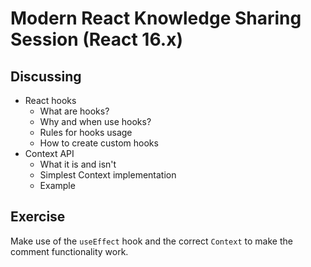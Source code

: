 # Modern React Knowledge Sharing Session (React 16.x)
## Discussing 
- React hooks
    - What are hooks?
    - Why and when use hooks?
    - Rules for hooks usage
    - How to create custom hooks
- Context API
    - What it is and isn't
    - Simplest Context implementation
    - Example

## Exercise
Make use of the `useEffect` hook and the correct `Context` to make the comment functionality work.